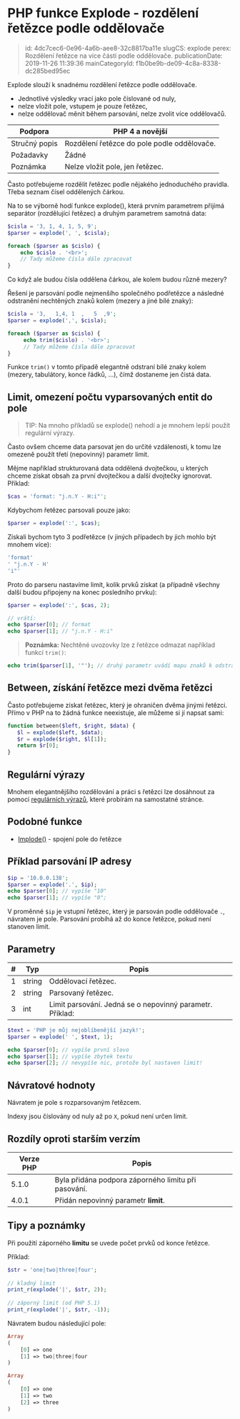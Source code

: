 PHP funkce Explode - rozdělení řetězce podle oddělovače
================================

> id: 4dc7cec6-0e96-4a6b-aee8-32c8817ba11e
> slugCS: explode
> perex: Rozdělení řetězce na více částí podle oddělovače.
> publicationDate: 2019-11-26 11:39:36
> mainCategoryId: f1b0be9b-de09-4c8a-8338-dc285bed95ec

Explode slouží k snadnému rozdělení řetězce podle oddělovače.

- Jednotlivé výsledky vrací jako pole číslované od nuly,
- nelze vložit pole, vstupem je pouze řetězec,
- nelze oddělovač měnit během parsování, nelze zvolit více oddělovačů.

| Podpora       | PHP 4 a novější |
|---------------|-----------------|
| Stručný popis | Rozdělení řetězce do pole podle oddělovače.
| Požadavky     | Žádné
| Poznámka      | Nelze vložit pole, jen řetězec.

Často potřebujeme rozdělit řetězec podle nějakého jednoduchého pravidla. Třeba seznam čísel oddělených čárkou.

Na to se výborně hodí funkce explode(), která prvním parametrem přijímá separátor (rozdělující řetězec) a druhým parametrem samotná data:

```php
$cisla = '3, 1, 4, 1, 5, 9';
$parser = explode(', ', $cisla);

foreach ($parser as $cislo) {
	echo $cislo . '<br>';
	// Tady můžeme čísla dále zpracovat
}
```

Co když ale budou čísla oddělena čárkou, ale kolem budou různě mezery?

Řešení je parsování podle nejmenšího společného podřetězce a následné odstranění nechtěných znaků kolem (mezery a jiné bílé znaky):

```php
$cisla = '3,   1,4, 1  ,   5  ,9';
$parser = explode(',', $cisla);

foreach ($parser as $cislo) {
     echo trim($cislo) . '<br>';
     // Tady můžeme čísla dále zpracovat
}
```

Funkce `trim()` v tomto případě elegantně odstraní bílé znaky kolem (mezery, tabulátory, konce řádků, ...), čímž dostaneme jen čistá data.

Limit, omezení počtu vyparsovaných entit do pole
--------------------------

> TIP: Na mnoho příkladů se explode() nehodí a je mnohem lepší použít regulární výrazy.

Často ovšem chceme data parsovat jen do určité vzdálenosti, k tomu lze omezeně použít třetí (nepovinný) parametr limit.

Mějme například strukturovaná data oddělená dvojtečkou, u kterých chceme získat obsah za první dvojtečkou a další dvojtečky ignorovat.
Příklad:

```php
$cas = 'format: "j.n.Y - H:i"';
```

Kdybychom řetězec parsovali pouze jako:

```php
$parser = explode(':', $cas);
```

Získali bychom tyto 3 podřetězce (v jiných případech by jich mohlo být mnohem více):

```php
'format'
' "j.n.Y - H'
'i"'
```

Proto do parseru nastavíme limit, kolik prvků získat (a případně všechny další budou připojeny na konec posledního prvku):

```php
$parser = explode(':', $cas, 2);

// vrátí:
echo $parser[0]; // format
echo $parser[1]; // "j.n.Y - H:i"
```

> **Poznámka:** Nechtěné uvozovky lze z řetězce odmazat například funkcí `trim()`:

```php
echo trim($parser[1], '"'); // druhý parametr uvádí mapu znaků k odstranění
```

Between, získání řetězce mezi dvěma řetězci
--------------------------

Často potřebujeme získat řetězec, který je ohraničen dvěma jinými řetězci. Přímo v PHP na to žádná funkce neexistuje, ale můžeme si jí napsat sami:

```php
function between($left, $right, $data) {
   $l = explode($left, $data);
   $r = explode($right, $l[1]);
   return $r[0];
}
```

Regulární výrazy
--------------------------

Mnohem elegantnějšího rozdělování a práci s řetězci lze dosáhnout za pomoci <a href="/regex">regulárních výrazů</a>, které probírám na samostatné stránce.

Podobné funkce
--------------------------

- <a href="/funkce-implode">Implode()</a> - spojení pole do řetězce

Příklad parsování IP adresy
--------------------------

```php
$ip = '10.0.0.138'; 
$parser = explode('.', $ip); 
echo $parser[0]; // vypíše "10" 
echo $parser[1]; // vypíše "0"; 
```

V proměnné `$ip` je vstupní řetězec, který je parsován podle oddělovače `.`, návratem je pole. Parsování probíhá až do konce řetězce, pokud není stanoven limit.

Parametry
--------------------------

| # | Typ    | Popis
|---|--------|------|
| 1 | string | Oddělovací řetězec.
| 2 | string | Parsovaný řetězec.
| 3 | int    | Limit parsování. Jedná se o nepovinný parametr. Příklad:

```php
$text = 'PHP je můj nejoblíbenější jazyk!'; 
$parser = explode(' ', $text, 1);

echo $parser[0]; // vypíše první slovo 
echo $parser[1]; // vypíše zbytek textu 
echo $parser[2]; // nevypíše nic, protože byl nastaven limit! 
```

Návratové hodnoty
--------------------------

Návratem je pole s rozparsovaným řetězcem.

Indexy jsou číslovány od nuly až po `X`, pokud není určen limit.

Rozdíly oproti starším verzím
--------------------------

| Verze PHP | Popis |
|-----------|-------|
| 5.1.0     | Byla přidána podpora záporného limitu při pasování.
| 4.0.1     | Přidán nepovinný parametr **limit**.

Tipy a poznámky
--------------------------

Při použití záporného **limitu** se uvede počet prvků od konce řetězce.

Příklad:

```php
$str = 'one|two|three|four'; 
 
// kladný limit 
print_r(explode('|', $str, 2)); 
 
// záporný limit (od PHP 5.1) 
print_r(explode('|', $str, -1)); 
```

Návratem budou následující pole:

```php
Array 
( 
    [0] => one 
    [1] => two|three|four 
)

Array 
( 
    [0] => one 
    [1] => two 
    [2] => three 
)
```
